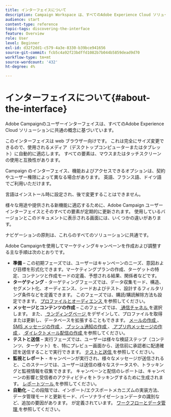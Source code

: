 ```yaml
---
title: インターフェイスについて
description: Campaign Workspace は、すべてのAdobe Experience Cloud ソリューションに共通する概念に基づいています。
audience: start
content-type: reference
topic-tags: discovering-the-interface
feature: Overview
role: User
level: Beginner
exl-id: d32f2dd1-c579-4a3e-8330-b39bce941656
source-git-commit: fcb5c4a92f23bdffd1082b7b044b5859dead9d70
workflow-type: tm+mt
source-wordcount: '432'
ht-degree: 4%

---
```


# インターフェイスについて{#about-the-interface}

Adobe Campaignのユーザーインターフェイスは、すべてのAdobe Experience Cloud ソリューションに共通の概念に基づいています。

このインターフェイスは web ブラウザー向けです。 これは完全にサイズ変更できるので、使用されるメディア（デスクトップコンピューターまたはタブレット）に自動的に適応します。 すべての要素は、マウスまたはタッチスクリーンの使用と互換性があります。

Campaign のインターフェイス、機能およびアクセスできるオプションは、契約やユーザー権限によって異なる場合があります。 英語、フランス語、ドイツ語でご利用いただけます。

言語はインストール時に設定され、後で変更することはできません。

様々な用途や提供される新機能に適応するために、Adobe Campaign ユーザーインターフェイスとそのすべての要素が定期的に更新されます。 使用しているバージョンとこのドキュメントに表示される画面には、いくつかの違いがあります。

ナビゲーションの原則は、これらのすべてのソリューションに共通です。

Adobe Campaignを使用してマーケティングキャンペーンを作成および調整する主な手順は次のとおりです。

* **準備** – この初期フェーズでは、ユーザーはキャンペーンのニーズ、意図および目標を形式化できます。マーケティングプランの作成、ターゲットの特定、コンテンツと作成モードの定義、予想される結果、関係者などです。
* **ターゲティング** - ターゲティングフェーズでは、データ収集モード、構造、セグメント化、オーディエンス、シードおよびテスト、設計するフィルタリング条件などを定義できます。 このフェーズでは、購読/購読解除方法も設定できます。 [ プロファイルとオーディエンス ](../../audiences/using/about-profiles.md) を参照してください。
* **メッセージとコンテンツの作成** – このフェーズでは、[ 通信チャネル ](../../channels/using/get-started-communication-channels.md) を選択します。 また、[ ランディングページ ](../../channels/using/getting-started-with-landing-pages.md) をデザインして、プロファイルを取得または更新し、データベースを拡張することもできます。 [ メールの作成 ](../../channels/using/creating-an-email.md)、[SMS メッセージの作成 ](../../channels/using/creating-an-sms-message.md)、[ プッシュ通知の作成 ](../../channels/using/preparing-and-sending-a-push-notification.md)、[ アプリ内メッセージの作成 ](../../channels/using/about-in-app-messaging.md)、[ ダイレクトメール配信の作成 ](../../channels/using/creating-the-direct-mail.md) を参照してください。
* **テストと送信** – 実行フェーズでは、ユーザーは様々な検証ステップ（コンテンツ、ターゲット）を、特にプレビュー画面から、送信前に承認者に配達確認を送信することで実行できます。 [ テストと送信 ](../../sending/using/get-started-sending-messages.md) を参照してください。
* **監視とレポート** - キャンペーンが実行され、様々なメッセージが送信されると、このステージでは、ユーザーは送信の様々なステータスや、トラッキングと監視情報を収集できます。 キャンペーンと配信のレポートは、キャンペーンの影響と受信者のアクティビティをトラッキングするために生成されます。 [ レポートツール ](../../reporting/using/about-dynamic-reports.md) を参照してください。
* **自動化** – この段階では、インポート/エクスポートメカニズムの実装方法、データ管理モードと更新モード、パーソナライゼーションデータの識別など、追加の要因があります。 が定義されています。 [ ワークフローとデータ管理 ](../../automating/using/get-started-workflows.md) を参照してください。
